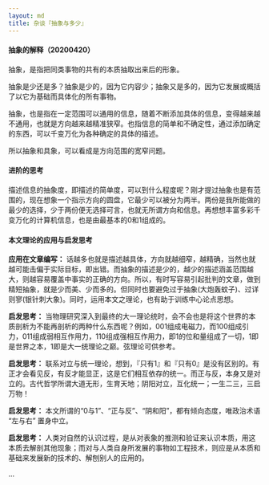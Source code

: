 ```yaml
---
layout: md
title: 杂谈『抽象与多少』
---
```

#### 抽象的解释（20200420）

抽象，是指把同类事物的共有的本质抽取出来后的形象。

抽象是少还是多？抽象是少的，因为它内容少；抽象又是多的，因为它发展或概括了以它为基础而具体化的所有事物。

抽象，也是指在一定范围可以通用的信息，随着不断添加具体的信息，变得越来越不通用，也就是方向越来越精准狭窄。也指信息的简单和不确定性，通过添加确定的东西，可以千变万化为各种确定的具体的描述。

所以抽象和具象，可以看成是方向范围的宽窄问题。

#### 进阶的思考

描述信息的抽象度，即描述的简单度，可以到什么程度呢？刚才提过抽象也是有范围的，现在想象一个指示方向的圆盘，它最少可以被分为两半。两份是我所能做的最少的选择，少于两份便无选择可言，也就无所谓方向和信息。再想想丰富多彩千变万化的计算机信息，也是由最基本的0和1组成的。

#### 本文理论的应用与启发思考

**应用在文章编写：** 话越多也就是描述越具体，方向就越细窄，越精确，当然也就越可能击偏于实际目标，即出错。而抽象的描述是少的，越少的描述涵盖范围越大，则越容易覆盖中事实的正确的方向。所以，有时写容易引起批判的文章，做到精短抽象，就是少而美、少而多的。但同时也要避免过于抽象(大炮轰蚊子)、过详则寥(银针刺大象)。同时，运用本文之理论，也有助于训练中心论点思想。

**启发思考：** 当物理研究深入到最终的大一理论统时，会不会也是将这个世界的本质剖析为不能再剖析的两种什么东西呢？例如，001组成电磁力，而100组成引力，011组成弱相互作用力，110组成强相互作用力，即1的位和量组成了一切，1即是世界之本，1即是大一统理论之巅。弦理论可供参考。

**启发思考：** 联系对立与统一理论，想到，『只有1』和『只有0』是没有区别的。有正才会看见反，有反才能显正，这是它们相互依存的统一。而正与反，本身又是对立的。古代哲学所谓大道无形，生育天地；阴阳对立，互化统一；一生二三，三启万物！

**启发思考：** 本文所谓的“0与1”、“正与反”、“阴和阳”，都有倾向态度，唯政治术语 “左与右” 置身中立。

**启发思考：** 人类对自然的认识过程，是从对表象的推测和验证来认识本质，用这本质去解剖其他现象；而对与人类自身所发展的事物如工程技术，则应是从本质和基础来发展新的技术的、解刨别人的应用的。

...